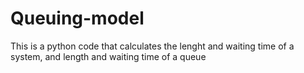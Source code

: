 # Queuing-model
This is a python code that calculates the lenght and waiting time of a system, and length and waiting time of a queue
